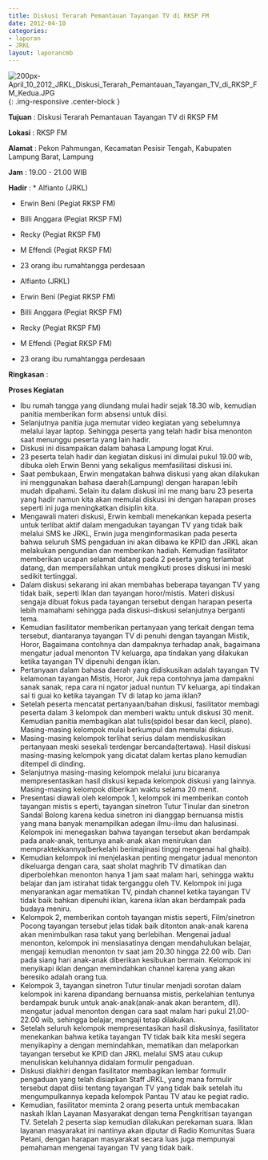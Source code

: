 ```yaml
---
title: Diskusi Terarah Pemantauan Tayangan TV di RKSP FM
date: 2012-04-10
categories:
- laporan
- JRKL
layout: laporancmb
---
```

	
![200px-April_10_2012_JRKL_Diskusi_Terarah_Pemantauan_Tayangan_TV_di_RKSP_FM_Kedua.JPG](/uploads/200px-April_10_2012_JRKL_Diskusi_Terarah_Pemantauan_Tayangan_TV_di_RKSP_FM_Kedua.JPG){: .img-responsive .center-block }	
	
**Tujuan** :	Diskusi Terarah Pemantauan Tayangan TV di RKSP FM
	
**Lokasi** :	RKSP FM
	
**Alamat** : 	Pekon Pahmungan, Kecamatan Pesisir Tengah, Kabupaten Lampung Barat, Lampung
	
**Jam** :	19.00 - 21.00 WIB
	
**Hadir** :	*	Alfianto (JRKL)
*	Erwin Beni (Pegiat RKSP FM)
*	Billi Anggara (Pegiat RKSP FM)
*	Recky (Pegiat RKSP FM)
*	M Effendi (Pegiat RKSP FM)
*	23 orang ibu rumahtangga perdesaan

*	Alfianto (JRKL)
*	Erwin Beni (Pegiat RKSP FM)
*	Billi Anggara (Pegiat RKSP FM)
*	Recky (Pegiat RKSP FM)
*	M Effendi (Pegiat RKSP FM)
*	23 orang ibu rumahtangga perdesaan

**Ringkasan** :	

**Proses Kegiatan**
*	Ibu rumah tangga yang diundang mulai hadir sejak 18.30 wib, kemudian panitia memberikan form absensi untuk diisi.
*	Selanjutnya panitia juga memutar video kegiatan yang sebelumnya melalui layar laptop. Sehingga peserta yang telah hadir bisa menonton saat menunggu peserta yang lain hadir.
*	Diskusi ini disampaikan dalam bahasa Lampung logat Krui.
*	23 peserta telah hadir dan kegiatan diskusi ini dimulai pukul 19.00 wib, dibuka oleh Erwin Benni yang sekaligus memfasilitasi diskusi ini.
*	Saat pembukaan, Erwin mengatakan bahwa diskusi yang akan dilakukan ini menggunakan bahasa daerah(Lampung) dengan harapan lebih mudah dipahami. Selain itu dalam diskusi ini me mang baru 23 peserta yang hadir namun kita akan memulai diskusi ini dengan harapan proses seperti ini juga meningkatkan disiplin kita.
*	Mengawali materi diskusi, Erwin kembali menekankan kepada peserta untuk terlibat aktif dalam mengadukan tayangan TV yang tidak baik melalui SMS ke JRKL, Erwin juga menginformasikan pada peserta bahwa seluruh SMS pengaduan ini akan dibawa ke KPID dan JRKL akan melakukan pengundian dan memberikan hadiah. Kemudian fasilitator memberikan ucapan selamat datang pada 2 peserta yang terlambat datang, dan mempersilahkan untuk mengikuti proses diskusi ini meski sedikit tertinggal.
*	Dalam diskusi sekarang ini akan membahas beberapa tayangan TV yang tidak baik, seperti Iklan dan tayangan horor/mistis. Materi diskusi sengaja dibuat fokus pada tayangan tersebut dengan harapan peserta lebih mamahami sehingga pada diskusi-diskusi selanjutnya berganti tema.
*	Kemudian fasilitator memberikan pertanyaan yang terkait dengan tema tersebut, diantaranya tayangan TV di penuhi dengan tayangan Mistik, Horor, Bagaimana contohnya dan dampaknya terhadap anak, bagaimana mengatur jadual menonton TV keluarga, apa tindakan yang dilakukan ketika tayangan TV dipenuhi dengan iklan.
*	Pertanyaan dalam bahasa daerah yang didiskusikan adalah tayangan TV kelamonan tayangan Mistis, Horor, Juk repa contohnya jama dampakni sanak sanak, repa cara ni ngator jadual nuntun TV keluarga, api tindakan sai ti guai ko ketika tayangan TV di latap ko jama iklan?
*	Setelah peserta mencatat pertanyaan/bahan diskusi, fasilitator membagi peserta dalam 3 kelompok dan memberi waktu untuk diskusi 30 menit. Kemudian panitia membagikan alat tulis(spidol besar dan kecil, plano). Masing-masing kelompok mulai berkumpul dan memulai diskusi.
*	Masing-masing kelompok terlihat serius dalam mendiskusikan pertanyaan meski sesekali terdengar bercanda(tertawa). Hasil diskusi masing-masing kelompok yang dicatat dalam kertas plano kemudian ditempel di dinding.
*	Selanjutnya masing-masing kelompok melalui juru bicaranya mempresentasikan hasil diskusi kepada kelompok diskusi yang lainnya. Masing-masing kelompok diberikan waktu selama 20 menit.
*	Presentasi diawali oleh kelompok 1, kelompok ini memberikan contoh tayangan mistis s eperti, tayangan sinetron Tutur Tinular dan sinetron Sandal Bolong karena kedua sinetron ini dianggap bernuansa mistis yang mana banyak menampilkan adegan ilmu-ilmu dan halusinasi. Kelompok ini menegaskan bahwa tayangan tersebut akan berdampak pada anak-anak, tentunya anak-anak akan menirukan dan mempraktekkannya(berkelahi berimajinasi tinggi mengenai hal ghaib).
*	Kemudian kelompok ini menjelaskan penting mengatur jadual menonton dikeluarga dengan cara, saat sholat maghrib TV dimatikan dan diperbolehkan menonton hanya 1 jam saat malam hari, sehingga waktu belajar dan jam istirahat tidak terganggu oleh TV. Kelompok ini juga menyarankan agar mematikan TV, pindah channel ketika tayangan TV tidak baik bahkan dipenuhi iklan, karena iklan akan berdampak pada budaya meniru.
*	Kelompok 2, memberikan contoh tayangan mistis seperti, Film/sinetron Pocong tayangan tersebut jelas tidak baik ditonton anak-anak karena akan menimbulkan rasa takut yang berlebihan. Mengenai jadual menonton, kelompok ini mensiasatinya dengan mendahulukan belajar, mengaji kemudian menonton tv saat jam 20.30 hingga 22.00 wib. Dan pada siang hari anak-anak diberikan kesibukan bermain. Kelompok ini menyikapi iklan dengan memindahkan channel karena yang akan beresiko adalah orang tua.
*	Kelompok 3, tayangan sinetron Tutur tinular menjadi sorotan dalam kelompok ini karena dipandang bernuansa mistis, perkelahian tentunya berdampak buruk untuk anak-anak(anak-anak akan berantem, dll). mengatur jadual menonton dengan cara saat malam hari pukul 21.00-22.00 wib, sehingga belajar, mengaji tetap dilakukan.
*	Setelah seluruh kelompok mempresentasikan hasil diskusinya, fasilitator menekankan bahwa ketika tayangan TV tidak baik kita meski segera menyikapiny a dengan memindahkan, mematikan dan melaporkan tayangan tersebut ke KPID dan JRKL melalui SMS atau cukup menuliskan keluhannya didalam formulir pengaduan.
*	Diskusi diakhiri dengan fasilitator membagikan lembar formulir pengaduan yang telah disiapkan Staff JRKL, yang mana formulir tersebut dapat diisi tentang tayangan TV yang tidak baik setelah itu mengumpulkannya kepada kelompok Pantau TV atau ke pegiat radio.
*	Kemudian, fasilitator meminta 2 orang peserta untuk membacakan naskah Iklan Layanan Masyarakat dengan tema Pengkritisan tayangan TV. Setelah 2 peserta siap kemudian dilakukan perekaman suara. Iklan layanan masyarakat ini nantinya akan diputar di Radio Komunitas Suara Petani, dengan harapan masyarakat secara luas juga mempunyai pemahaman mengenai tayangan TV yang tidak baik.

